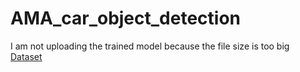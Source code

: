 # AMA_car_object_detection
 I am not uploading the trained model because the file size is too big       
[Dataset](https://www.kaggle.com/datasets/sshikamaru/car-object-detection)
